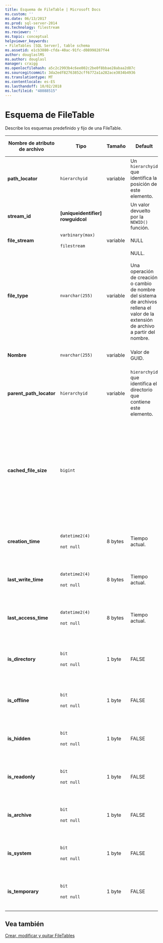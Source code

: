 ```yaml
---
title: Esquema de FileTable | Microsoft Docs
ms.custom: ''
ms.date: 06/13/2017
ms.prod: sql-server-2014
ms.technology: filestream
ms.reviewer: ''
ms.topic: conceptual
helpviewer_keywords:
- FileTables [SQL Server], table schema
ms.assetid: e1cb3880-cfda-40ac-91fc-d08998287f44
author: douglaslMS
ms.author: douglasl
manager: craigg
ms.openlocfilehash: a5c2c2993b4c6ee002c2be0f8bbae28abaa2d87c
ms.sourcegitcommit: 3da2edf82763852cff6772a1a282ace3034b4936
ms.translationtype: MT
ms.contentlocale: es-ES
ms.lasthandoff: 10/02/2018
ms.locfileid: "48088515"
---
```

# <a name="filetable-schema"></a>Esquema de FileTable
  Describe los esquemas predefinido y fijo de una FileTable.  
  
|Nombre de atributo de archivo|Tipo|Tamaño|Default|Descripción|Accesibilidad del sistema de archivos|  
|-------------------------|----------|----------|-------------|-----------------|-------------------------------|  
|**path_locator**|`hierarchyid`|variable|Un `hierarchyid` que identifica la posición de este elemento.|La posición de este nodo en el objeto FileNamespace jerárquico.<br /><br /> La clave principal de la tabla.|Se puede crear y modificar estableciendo los valores de la ruta de acceso de Windows.|  
|**stream_id**|**[uniqueidentifier] rowguidcol**||Un valor devuelto por la `NEWID()` función.|Identificador único de los datos de FILESTREAM.|No aplicable.|  
|**file_stream**|`varbinary(max)`<br /><br /> `filestream`|variable|NULL|Contiene los datos de FILESTREAM.|No aplicable.|  
|**file_type**|`nvarchar(255)`|variable|NULL.<br /><br /> Una operación de creación o cambio de nombre del sistema de archivos rellena el valor de la extensión de archivo a partir del nombre.|Representa el tipo de archivo.<br /><br /> Esta columna se puede usar como `TYPE COLUMN` cuando se crea un índice de texto completo.<br /><br /> **file_type** es una columna calculada persistente.|Calculado automáticamente. No se puede establecer.|  
|**Nombre**|`nvarchar(255)`|variable|Valor de GUID.|El nombre de archivo o de directorio.|Se puede crear o modificar mediante las API de Windows.|  
|**parent_path_locator**|`hierarchyid`|variable|`hierarchyid` que identifica el directorio que contiene este elemento.|El `hierarchyid` del directorio contenedor.<br /><br /> **parent_path_locator** es una columna calculada persistente.|Calculado automáticamente. No se puede establecer.|  
|**cached_file_size**|`bigint`|||El tamaño en bytes de los datos FILESTREAM.<br /><br /> **cached_file_size** es una columna calculada persistente.|Aunque el tamaño del archivo almacenado en memoria caché se mantenga actualizado automáticamente, puede perder la sincronización en circunstancias inusuales. Para calcular el tamaño exacto, utilice el `DATALENGTH()` función.|  
|**creation_time**|`datetime2(4)`<br /><br /> `not null`|8 bytes|Tiempo actual.|Fecha y hora de creación del archivo.|Calculado automáticamente. También se puede establecer con las API de Windows.|  
|**last_write_time**|`datetime2(4)`<br /><br /> `not null`|8 bytes|Tiempo actual.|Fecha y hora en que se modificó por última vez el archivo.|Calculado automáticamente. También se puede establecer con las API de Windows.|  
|**last_access_time**|`datetime2(4)`<br /><br /> `not null`|8 bytes|Tiempo actual.|Fecha y hora en que se obtuvo acceso por última vez al archivo.|Calculado automáticamente. También se puede establecer con las API de Windows.|  
|**is_directory**|`bit`<br /><br /> `not null`|1 byte|FALSE|Indica si la fila representa un directorio. Este valor se calcula automáticamente y no se puede establecer.|Calculado automáticamente. No se puede establecer.|  
|**is_offline**|`bit`<br /><br /> `not null`|1 byte|FALSE|Atributo de archivo sin conexión.|Calculado automáticamente. También se puede establecer con las API de Windows.|  
|**is_hidden**|`bit`<br /><br /> `not null`|1 byte|FALSE|Atributo de archivo oculto.|Calculado automáticamente. También se puede establecer con las API de Windows.|  
|**is_readonly**|`bit`<br /><br /> `not null`|1 byte|FALSE|Atributo de archivo de solo lectura.|Calculado automáticamente. También se puede establecer con las API de Windows.|  
|**is_archive**|`bit`<br /><br /> `not null`|1 byte|FALSE|Atributo de archivo.|Calculado automáticamente. También se puede establecer con las API de Windows.|  
|**is_system**|`bit`<br /><br /> `not null`|1 byte|FALSE|Atributo de archivo del sistema.|Calculado automáticamente. También se puede establecer con las API de Windows.|  
|**is_temporary**|`bit`<br /><br /> `not null`|1 byte|FALSE|Atributo de archivo temporal.|Calculado automáticamente. También se puede establecer con las API de Windows.|  
  
## <a name="see-also"></a>Vea también  
 [Crear, modificar y quitar FileTables](create-alter-and-drop-filetables.md)  
  
  
